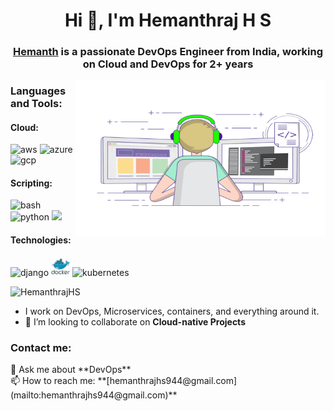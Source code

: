 <!-- Header Section -->
<h1 align="center">Hi 👋, I'm Hemanthraj H S</h1>
<h3 align="center"><a href="https://www.linkedin.com/in/hemanthraj-hs/" target="_blank" rel="noreferrer">Hemanth</a> is a passionate DevOps Engineer from India, working on Cloud and DevOps for 2+ years</h3>

<!-- GIF -->
<img align="right" height="250" width="400" src="https://raw.githubusercontent.com/mikonoid/mikonoid/main/images/gifs/coder3.gif" />

<!-- Languages and Tools Section -->
<h3 align="left">Languages and Tools:</h3>

<!-- Cloud Section -->
<h4>Cloud:</h4>
<p align="left">
    <img src="https://www.logigroup.com/images/Logo_aws.gif" alt="aws" width="80" height="60"/>
    <img src="https://www.vectorlogo.zone/logos/microsoft_azure/microsoft_azure-icon.svg" alt="azure" width="60" height="60"/>
    <img src="https://www.gend.co/hs-fs/hubfs/gcp-logo-cloud.png?width=730&name=gcp-logo-cloud.png" alt="gcp" width="60" height="60"/>
    <!-- Add more cloud-related tools here -->
</p>

<!-- Scripting Section -->
<h4>Scripting:</h4>
<p align="left">
    <img src="https://e7.pngegg.com/pngimages/330/276/png-clipart-bash-shell-script-bourne-shell-scripting-language-unix-shell-shell-rectangle-logo.png" alt="bash" width="80" height="80"/>
    <img src="https://i.giphy.com/media/KAq5w47R9rmTuvWOWa/giphy.webp" alt="python" width="80" height="80"/>
    <img src="https://miro.medium.com/max/1000/1*Gbi_XNOkPFbWkIkJC7LnBQ.gif" height="80"/>
</p>

<!-- Technologies Section -->
<h4>Technologies:</h4>
<p align="left">
    <img src="https://cdn.worldvectorlogo.com/logos/django.svg" alt="django" width="30" height="30"/>
    <img src="https://raw.githubusercontent.com/devicons/devicon/master/icons/docker/docker-original-wordmark.svg" alt="docker" width="30" height="30"/>
    <img src="https://upload.wikimedia.org/wikipedia/commons/thumb/3/39/Kubernetes_logo_without_workmark.svg/2109px-Kubernetes_logo_without_workmark.svg.png" alt="kubernetes" width="30" height="30"/>
</p>

<!-- Stats and GitHub activity -->
<p align="left"> <img src="https://komarev.com/ghpvc/?username=HemanthrajHS&label=Profile views&color=0e75b6&style=flat" alt="HemanthrajHS" /> </p>

- I work on DevOps, Microservices, containers, and everything around it.
- 👯 I’m looking to collaborate on **Cloud-native Projects**

<!-- Contact Section -->
<h3>Contact me:</h3>
<p align="left">
    💬 Ask me about **DevOps**<br/>
    📫 How to reach me: **[hemanthrajhs944@gmail.com](mailto:hemanthrajhs944@gmail.com)**
</p>
